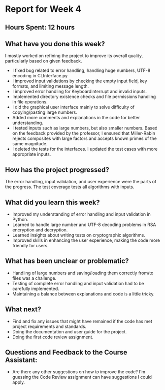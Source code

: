 # Report for Week 4

## Hours Spent: 12 hours

## What have you done this week?
I mostly worked on refining the project to improve its overall quality, particularly based on given feedback.
- I fixed bug related to error handling, handling huge numbers, UTF-8 encoding in CLInterface.py
- I improved input validations by checking the empty input field, key formats, and limiting message length.
- I improved error handling for KeyboardInterrupt and invalid inputs.
- Implemented directory existence checks and file permissions handling in file operations.
- I did the graphical user interface mainly to solve difficulty of copying/pasting large numbers.
- Added more comments and explanations in the code for better understanding.
- I tested inputs such as large numbers, but also smaller numbers. Based on the feedback provided by the professor, I ensured that Miller-Rabin rejects composites with large factors and accepts known primes of the same magnitude.
- I deleted the tests for the interfaces. I updated the test cases with more appropriate inputs.

## How has the project progressed?
The error handling, input validation, and user experience were the parts of the progress. The test coverage tests all algorithms with inputs.

## What did you learn this week?
- Improved my understanding of error handling and input validation in Python.
- Learned to handle large number and UTF-8 decoding problems in RSA encryption and decryption.
- Learned insights about writing tests on cryptographic algorithms.
- Improved skills in enhancing the user experience, making the code more friendly for users.

## What has been unclear or problematic?
- Handling of large numbers and saving/loading them correctly from/to files was a challenge.
- Testing of complete error handling and input validation had to be carefully implemented.
- Maintaining a balance between explanations and code is a little tricky.

## What next?
- Find and fix any issues that might have remained if the code has met project requirements and standards.
- Doing the documentation and user guide for the project.
- Doing the first code review assignment.

## Questions and Feedback to the Course Assistant:
- Are there any other suggestions on how to improve the code? I'm guessing the Code Review assignment can have suggestions I could apply.